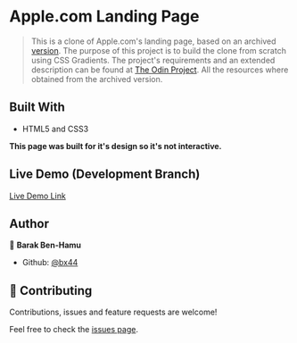 # Apple.com Landing Page

>This is a clone of Apple.com's landing page, based on an archived [version](https://web.archive.org/web/20140301004610/http://www.apple.com/).
>The purpose of this project is to build the clone from scratch using CSS Gradients. The project's requirements and an extended description can be found at [The Odin Project](https://www.theodinproject.com/courses/html5-and-css3/lessons/building-with-backgrounds-and-gradients).
>All the resources where obtained from the archived version.

## Built With

- HTML5 and CSS3

**This page was built for it's design so it's not interactive.**


## Live Demo (Development Branch)

[Live Demo Link](http://raw.githack.com/bx44/apple-landing-page/main-dev/index.html)


## Author

👤 **Barak Ben-Hamu**

- Github: [@bx44](https://github.com/bx44)


## 🤝 Contributing

Contributions, issues and feature requests are welcome!

Feel free to check the [issues page](https://github.com/bx44/apple-landing-page/issues).